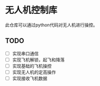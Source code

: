 # 无人机控制库

此仓库可以通过python代码对无人机进行操控。

## TODO

- [ ] 实现串口通信
- [ ] 实现飞机解锁，起飞和降落
- [ ] 实现基础的飞机操控
- [ ] 实现无人机的定高操作
- [ ] 实现接收飞机数据
